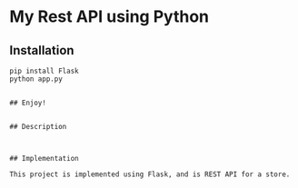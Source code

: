 # My Rest API using Python

## Installation

```
pip install Flask
python app.py


## Enjoy!


## Description



## Implementation

This project is implemented using Flask, and is REST API for a store.
